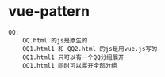 # vue-pattern
    QQ:
        QQ.html 的js是原生的
        QQ1.html1 和 QQ2.html 的js是用vue.js写的
        QQ1.html1 只可以有一个QQ分组展开
        QQ1.html1 同时可以展开全部分组